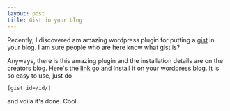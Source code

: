 ```yaml
---
layout: post
title: Gist in your blog
---
```


Recently, I discovered am amazing wordpress plugin for putting a [gist](<http://gist.gihub.com>) in your blog. I am sure people who are here know what gist is?

Anyways, there is this amazing plugin and the installation details are on the creators blog. Here's the [link](<http://www.entropytheblog.com/blog/2008/12/wordpress-github-gist-shortcode-plugin/>) go and install it on your wordpress blog. It is so easy to use, just do

```
[gist id=/id/]
```

and voila it's done. Cool.
